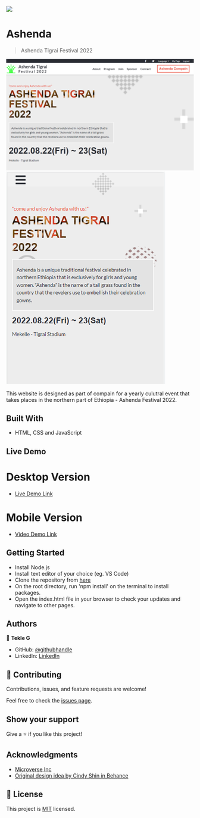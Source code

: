 ![](https://img.shields.io/badge/Microverse-blueviolet)

# Ashenda

> Ashenda Tigrai Festival 2022

![Desktop Version](./img/ashenda-project-snapshot-desktop.png)
![screenshot](./img/ashenda-project-snapshot-mobile.png)

This website is designed as part of compain for a yearly culutral event that takes places in the northern part of Ethiopia - Ashenda Festival 2022.

## Built With

- HTML, CSS and JavaScript

## Live Demo

# Desktop Version

- [Live Demo Link](https://gtekle.github.io/Ashenda/)

# Mobile Version

- [Video Demo Link](https://www.loom.com/share/3238186761d54c5a8be6539628b5279c)

## Getting Started

- Install Node.js
- Install text editor of your choice (eg. VS Code)
- Clone the repository from [here](https://github.com/gtekle/Ashenda.git)
- On the root directory, run 'npm install' on the terminal to install packages.
- Open the index.html file in your browser to check your updates and navigate to other pages.

## Authors

👤 **Tekle G**

- GitHub: [@githubhandle](https://github.com/gtekle)
- LinkedIn: [LinkedIn](www.linkedin.com/in/tekle-gebreyohannes-kidanemariam-7605752b)

## 🤝 Contributing

Contributions, issues, and feature requests are welcome!

Feel free to check the [issues page](../../issues/).

## Show your support

Give a ⭐️ if you like this project!

## Acknowledgments

- [Microverse Inc](https://www.microverse.org/)
- [Original design idea by Cindy Shin in Behance](https://www.behance.net/adagio07)

## 📝 License

This project is [MIT](./MIT.md) licensed.
